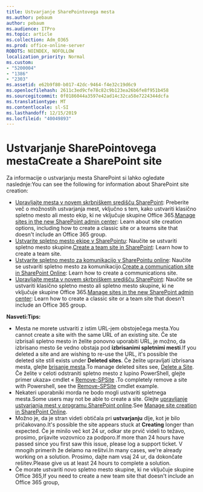```yaml
---
title: Ustvarjanje SharePointovega mesta
ms.author: pebaum
author: pebaum
ms.audience: ITPro
ms.topic: article
ms.collection: Adm_O365
ms.prod: office-online-server
ROBOTS: NOINDEX, NOFOLLOW
localization_priority: Normal
ms.custom:
- "5200004"
- "1386"
- "2303"
ms.assetid: e62b9f80-b017-42dc-9464-f4e32c19d6c9
ms.openlocfilehash: 2611c3ed9cfe78c82c9b123ea26b6fe8f951b458
ms.sourcegitcommit: 0f0186044a3597e42ad14c32ca58e7224344dcfa
ms.translationtype: MT
ms.contentlocale: sl-SI
ms.lasthandoff: 12/15/2019
ms.locfileid: "40049893"
---
```

# <a name="create-a-sharepoint-site"></a><span data-ttu-id="7f362-102">Ustvarjanje SharePointovega mesta</span><span class="sxs-lookup"><span data-stu-id="7f362-102">Create a SharePoint site</span></span>

<span data-ttu-id="7f362-103">Za informacije o ustvarjanju mesta SharePoint si lahko ogledate naslednje:</span><span class="sxs-lookup"><span data-stu-id="7f362-103">You can see the following for information about SharePoint site creation:</span></span>
- <span data-ttu-id="7f362-104">[Upravljajte mesta v novem skrbniškem središču SharePoint](https://docs.microsoft.com/sharepoint/manage-site-creation): Preberite več o možnostih ustvarjanja mest, vključno s tem, kako ustvariti klasično spletno mesto ali mesto ekip, ki ne vključuje skupine Office 365.</span><span class="sxs-lookup"><span data-stu-id="7f362-104">[Manage sites in the new SharePoint admin center](https://docs.microsoft.com/sharepoint/manage-site-creation): Learn about site creation options, including how to create a classic site or a teams site that doesn't include an Office 365 group.</span></span>
- <span data-ttu-id="7f362-105">[Ustvarite spletno mesto ekipe v SharePointu](https://support.office.com/article/create-a-team-site-in-sharepoint-ef10c1e7-15f3-42a3-98aa-b5972711777d): Naučite se ustvariti spletno mesto skupine.</span><span class="sxs-lookup"><span data-stu-id="7f362-105">[Create a team site in SharePoint](https://support.office.com/article/create-a-team-site-in-sharepoint-ef10c1e7-15f3-42a3-98aa-b5972711777d): Learn how to create a team site.</span></span>
- <span data-ttu-id="7f362-106">[Ustvarite spletno mesto za komunikacijo v SharePointu online](https://support.office.com/article/7fb44b20-a72f-4d2c-9173-fc8f59ba50eb): Naučite se ustvariti spletno mesto za komunikacijo.</span><span class="sxs-lookup"><span data-stu-id="7f362-106">[Create a communication site in SharePoint Online](https://support.office.com/article/7fb44b20-a72f-4d2c-9173-fc8f59ba50eb): Learn how to create a communications site.</span></span>
- <span data-ttu-id="7f362-107">[Upravljajte mesta v novem skrbniškem središču SharePoint](https://docs.microsoft.com/sharepoint/manage-sites-in-new-admin-center#create-a-site): Naučite se ustvariti klasično spletno mesto ali spletno mesto skupine, ki ne vključuje skupine Office 365.</span><span class="sxs-lookup"><span data-stu-id="7f362-107">[Manage sites in the new SharePoint admin center](https://docs.microsoft.com/sharepoint/manage-sites-in-new-admin-center#create-a-site):  Learn how to create a classic site or a team site that doesn't include an Office 365 group.</span></span>


  
<span data-ttu-id="7f362-108">**Nasveti:**</span><span class="sxs-lookup"><span data-stu-id="7f362-108">**Tips:**</span></span>
- <span data-ttu-id="7f362-109">Mesta ne morete ustvariti z istim URL-jem obstoječega mesta.</span><span class="sxs-lookup"><span data-stu-id="7f362-109">You cannot create a site with the same URL of an existing site.</span></span> <span data-ttu-id="7f362-110">Če ste izbrisali spletno mesto in želite ponovno uporabiti URL, je možno, da izbrisano mesto še vedno obstaja pod **izbrisanimi spletnimi mesti**.</span><span class="sxs-lookup"><span data-stu-id="7f362-110">If you deleted a site and are wishing to re-use the URL, it's possible the deleted site still exists under **Deleted sites**.</span></span> <span data-ttu-id="7f362-111">Če želite upravljati izbrisana mesta, glejte [brisanje mesta](https://docs.microsoft.com/sharepoint/manage-sites-in-new-admin-center#delete-a-site).</span><span class="sxs-lookup"><span data-stu-id="7f362-111">To manage deleted sites see, [Delete a Site](https://docs.microsoft.com/sharepoint/manage-sites-in-new-admin-center#delete-a-site).</span></span> <span data-ttu-id="7f362-112">Če želite v celoti odstraniti spletno mesto z lupino PowerShell, glejte primer ukaza» cmdlet « [Remove-SPSite](https://docs.microsoft.com/sharepoint/manage-sites-in-new-admin-center#delete-a-site) .</span><span class="sxs-lookup"><span data-stu-id="7f362-112">To completely remove a site with Powershell, see the [Remove-SPSite](https://docs.microsoft.com/sharepoint/manage-sites-in-new-admin-center#delete-a-site) cmdlet example.</span></span>
- <span data-ttu-id="7f362-113">Nekateri uporabniki morda ne bodo mogli ustvariti spletnega mesta.</span><span class="sxs-lookup"><span data-stu-id="7f362-113">Some users may not be able to create a site.</span></span> <span data-ttu-id="7f362-114">Glejte [upravljanje ustvarjanja mest v programu SharePoint online](https://docs.microsoft.com/sharepoint/manage-site-creation).</span><span class="sxs-lookup"><span data-stu-id="7f362-114">See [Manage site creation in SharePoint Online](https://docs.microsoft.com/sharepoint/manage-site-creation).</span></span>
- <span data-ttu-id="7f362-115">Možno je, da je stran videti obtičala pri **ustvarjanju** dlje, kot je bilo pričakovano.</span><span class="sxs-lookup"><span data-stu-id="7f362-115">It's possible the site appears stuck at **Creating** longer than expected.</span></span> <span data-ttu-id="7f362-116">Če je minilo več kot 24 ur, odkar ste prvič videli to težavo, prosimo, prijavite vozovnico za podporo.</span><span class="sxs-lookup"><span data-stu-id="7f362-116">If more than 24 hours have passed since you first saw this issue, please log a support ticket.</span></span> <span data-ttu-id="7f362-117">V mnogih primerih že delamo na rešitvi.</span><span class="sxs-lookup"><span data-stu-id="7f362-117">In many cases, we're already working on a solution.</span></span> <span data-ttu-id="7f362-118">Prosimo, dajte nam vsaj 24 ur, da dokončate rešitev.</span><span class="sxs-lookup"><span data-stu-id="7f362-118">Please give us at least 24 hours to complete a solution.</span></span>
- <span data-ttu-id="7f362-119">Če morate ustvariti novo spletno mesto skupine, ki ne vključuje skupine Office 365,</span><span class="sxs-lookup"><span data-stu-id="7f362-119">If you need to create a new team site that doesn't include an Office 365 group,</span></span> 


